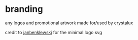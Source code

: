 # branding
any logos and promotional artwork made for/used by crystalux

credit to [janbenklewski](https://github.com/janbenklewski) for the minimal logo svg

